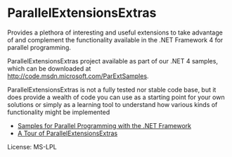 ParallelExtensionsExtras
========================

Provides a plethora of interesting and useful extensions to take advantage of and complement the functionality available in the .NET Framework 4 for parallel programming.

ParallelExtensionsExtras project available as part of our .NET 4 samples, which can be downloaded at http://code.msdn.microsoft.com/ParExtSamples.

ParallelExtensionsExtras is not a fully tested nor stable code base, but it does provide a wealth of code you can use as a starting point for your own solutions or simply as a learning tool to understand how various kinds of functionality might be implemented

* [Samples for Parallel Programming with the .NET Framework](http://code.msdn.microsoft.com/ParExtSamples)
* [A Tour of ParallelExtensionsExtras](http://blogs.msdn.com/b/pfxteam/archive/2010/04/04/9990342.aspx)

License: MS-LPL